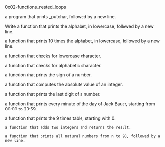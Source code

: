 0x02-functions_nested_loops

a program that prints _putchar, followed by a new line.

Write a function that prints the alphabet, in lowercase, followed by a new line.

a function that prints 10 times the alphabet, in lowercase, followed by a new line.

a function that checks for lowercase character.

 a function that checks for alphabetic character.
 
 a function that prints the sign of a number.
 
  a function that computes the absolute value of an integer.
  
  a function that prints the last digit of a number.
  
   a function that prints every minute of the day of Jack Bauer, starting from 00:00 to 23:59.
   
   a function that prints the 9 times table, starting with 0.
   
    a function that adds two integers and returns the result.
    
    a function that prints all natural numbers from n to 98, followed by a new line.
